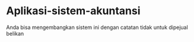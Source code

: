 # Aplikasi-sistem-akuntansi
Anda bisa mengembangkan sistem ini dengan catatan tidak untuk dipejual belikan
